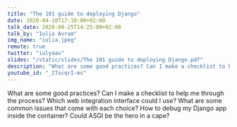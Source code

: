 ```yaml
---
title: "The 101 guide to deploying Django"
date: 2020-04-10T17:10:00+02:00
talk_date: 2020-09-25T14:25:00+02:00
talk_by: "Iulia Avram"
img_name: "iulia.jpeg"
remote: true
twitter: "iulyaav"
slides: "/static/slides/The 101 guide to deploying Django.pdf"
description: "What are some good practices? Can I make a checklist to help me through the process? Which web integration interface could I use? What are some common issues that come with each choice? How to debug my Django app inside the container? Could ASGI be the hero in a cape?"
youtube_id: "_ITscqrI-ms"
---
```


What are some good practices? Can I make a checklist to help me through the process?
Which web integration interface could I use? What are some common issues that come with each choice?
How to debug my Django app inside the container?
Could ASGI be the hero in a cape?
